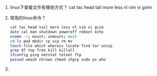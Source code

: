 1. linux下查看文件有哪些方式？
   cat tac head tail more less nl vim vi gvim

2. 常用的linux命令？

   ```bash
   cat tac head tail more less nl vim vi gvim
   date cal man shutdown poweroff reboot echo
   uname -r; mount; unmount; exit
   cd ls pwd mkdir cp scp rm mv
   touch file which whereis locate find tar unzip
   grep df top free kill killall
   ifconfig ping netstat telnet ftp
   passwd umask chrown chmod chgrp sudo ps who 
   ```

3. ​